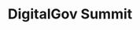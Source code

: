 ---
# This topic lives at
# https://digital.gov/topics/digitalgov-summit

# Topic Title
title: "DigitalGov Summit"

# description — keep it short and clear
# summary: ""

# Weight
weight: 1

# For more information on managing topics,
# see https://github.com/GSA/digitalgov.gov/wiki/topics
---